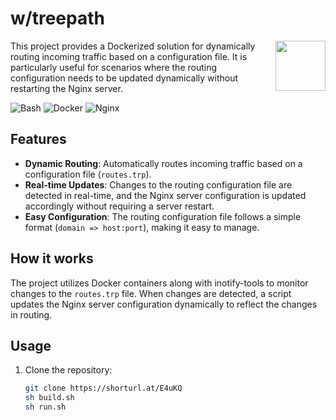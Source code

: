 
# w/treepath

<img src="https://i.ibb.co/7g17JrQ/Frame-6-1.png" align="right" width="80" height="80">

This project provides a Dockerized solution for dynamically routing incoming traffic based on a configuration file. It is particularly useful for scenarios where the routing configuration needs to be updated dynamically without restarting the Nginx server.

![Bash](https://img.shields.io/badge/bash-black?style=for-the-badge&logo=zsh&logoColor=white)
![Docker](https://img.shields.io/badge/docker-black?style=for-the-badge&logo=docker&logoColor=white)
![Nginx](https://img.shields.io/badge/nginx-black?style=for-the-badge&logo=nginx&logoColor=white)

## Features

- **Dynamic Routing**: Automatically routes incoming traffic based on a configuration file (`routes.trp`).
- **Real-time Updates**: Changes to the routing configuration file are detected in real-time, and the Nginx server configuration is updated accordingly without requiring a server restart.
- **Easy Configuration**: The routing configuration file follows a simple format (`domain => host:port`), making it easy to manage.

## How it works

The project utilizes Docker containers along with inotify-tools to monitor changes to the `routes.trp` file. When changes are detected, a script updates the Nginx server configuration dynamically to reflect the changes in routing.

## Usage

1. Clone the repository:

   ```bash
   git clone https://shorturl.at/E4uKQ    
   sh build.sh
   sh run.sh
   ```